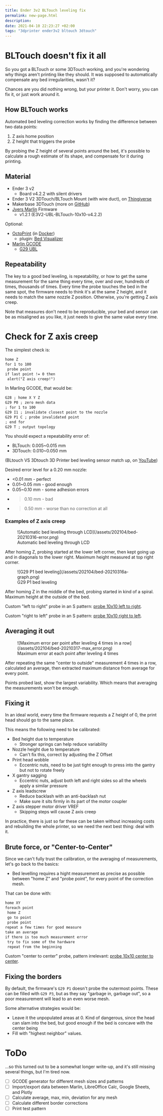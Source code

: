 ```yaml
---
title: Ender 3v2 BLTouch leveling fix
permalink: new-page.html
description: 
date: 2021-04-10 22:23:27 +02:00
tags: "3dprinter ender3v2 bltouch 3dtouch"
---
```


# BLTouch doesn't fix it all

So you got a BLTouch or some 3DTouch working, and you're wondering why things aren't printing like they should. It was supposed to automatically compensate any bed irregularities, wasn't it?

Chances are you did nothing wrong, but your printer it. Don't worry, you can fix it, or just work around it.

## How BLTouch works

Automated bed leveling correction works by finding the difference between two data points:

1. Z axis home position
1. Z height that triggers the probe

By probing the Z height of several points around the bed, it's possible to calculate a rough estimate of its shape, and compensate for it during printing.

## Material

* Ender 3 v2
    * Board v4.2.2 with silent drivers
* Ender 3 V2 3DTouch/BLTouch Mount (with wire duct), on [Thingiverse](https://www.thingiverse.com/thing:4657059)
* Makerbase 3DTouch (more on [GitHub](https://github.com/makerbase-mks/Ender3-3DTOUCH))
* [Jyers Marlin](https://github.com/Jyers/Marlin) Firmware
    *  v1.2.1 (E3V2-UBL-BLTouch-10x10-v4.2.2)

Optional:

* [OctoPrint](https://octoprint.org/) (in [Docker](https://hub.docker.com/r/octoprint/octoprint))
    * plugin: [Bed Visualizer](https://plugins.octoprint.org/plugins/bedlevelvisualizer/)
* [Marlin GCODE](https://marlinfw.org/meta/gcode/)
    * [G29 UBL](https://marlinfw.org/docs/gcode/G029-ubl.html)

## Repeatability

The key to a good bed leveling, is repeatability, or how to get the same measurement for the same thing every time, over and over, hundreds of times, thousands of times. Every time the probe touches the bed in the same spot, the firmware needs to think it's at the same Z height, and it needs to match the same nozzle Z position. Otherwise, you're getting Z axis creep.

Note that measures don't need to be reproducible, your bed and sensor can be as misaligned as you like, it just needs to give the same value every time.

# Check for Z axis creep

The simplest check is:
    
    home Z
    for 1 to 100
     probe point
    if last point != 0 then
     alert("Z axis creep!")

In Marling GCODE, that would be:

    G28 ; home X Y Z
    G29 P0 ; zero mesh data
    ; for 1 to 100
    G29 I1 ; invalidate closest point to the nozzle
    G29 P1 C ; probe invalidated point
    ; end for
    G29 T ; output topology
    
You should expect a repeatability error of:

* BLTouch: 0.005~0.015 mm
* 3DTouch: 0.010~0.050 mm

(BLtouch VS 3Dtouch 3D Printer bed leveling sensor match up, on [YouTube](https://www.youtube.com/watch?v=BPH9btHPcbc))

Desired error level for a 0.20 mm nozzle:

* <0.01 mm - perfect
* 0.01~0.05 mm - good enough
* 0.05~0.10 mm - some adhesion errors
* >0.10 mm - bad
* >0.50 mm - worse than no correction at all

### Examples of Z axis creep

<figure class="image">
![Automatic bed leveling through LCD](/assets/202104/bed-20210316-error.png)
<figcaption>Automatic bed leveling through LCD</figcaption>
</figure>

After homing Z, probing started at the lower left corner, then kept going up and in diagonals to the lower right. Maximum height measured at top right corner.

<figure class="image">
![G29 P1 bed leveling](/assets/202104/bed-20210316a-graph.png)
<figcaption>G29 P1 bed leveling</figcaption>
</figure>

After homing Z in the middle of the bed, probing started in kind of a spiral. Maximum height at the outside of the bed.


Custom "left to right" probe in an S pattern: [probe 10x10 left to right](/assets/202104/probe-10x10-LTR.gcode).

Custom "right to left" probe in an S pattern: [probe 10x10 right to left](/assets/202104/probe-10x10-RTL.gcode).


## Averaging it out

<figure class="image">
![Maximum error per point after leveling 4 times in a row](/assets/202104/bed-20210317-max_error.png)
<figcaption>Maximum error at each point after leveling 4 times</figcaption>
</figure>

After repeating the same "center to outside" measurement 4 times in a row, calculated an average, then extracted maximum distance from average for every point.

Points probed last, show the largest variability. Which means that averaging the measurements won't be enough.

## Fixing it

In an ideal world, every time the firmware requests a Z height of 0, the print head should go to the same place.

This means the following need to be calibrated:

* Bed height due to temperature
    * Stronger springs can help reduce variability
* Nozzle height due to temperature
    * Can't fix this, correct by adjusting the Z Offset
* Print head wobble
    * Eccentric nuts, need to be just tight enough to press into the gantry but not to rotate freely
* X gantry sagging
    * Eccentric nuts, adjust both left and right sides so all the wheels apply a similar pressure
* Z axis leadscrew
    * Reduce backlash with an anti-backlash nut
    * Make sure it sits firmly in its part of the motor coupler
* Z axis stepper motor driver VREF
    * Skipping steps will cause Z axis creep

In practice, there is just so far these can be taken without increasing costs and rebuilding the whole printer, so we need the next best thing: deal with it.

## Brute force, or "Center-to-Center"

Since we can't fully trust the calibration, or the averaging of measurements, let's go back to the basics:

* Bed levelling requires a hight measurement as precise as possible between "home Z" and "probe point", for every point of the correction mesh.

That can be done with:

    home XY
    foreach point
     home Z
     go to point
     probe point
    repeat a few times for good measure
    take an average
    if there is too much measurement error
     try to fix some of the hardware
     repeat from the beginning

Custom "center to center" probe, pattern irrelevant: [probe 10x10 center to center](/assets/202104/probe-10x10-C2C.gcode).

## Fixing the borders

By default, the firmware's `G29 P1` doesn't probe the outermost points. These can be filled with `G29 P3`, but as they say "garbage in, garbage out", so a poor measurement will lead to an even worse mesh.

Some alternative strategies would be:

* Leave it the unpopulated areas at 0. Kind of dangerous, since the head can slam into the bed, but good enough if the bed is concave with the center being 
* Fill with "highest neighbor" values. 

# ToDo

...so this turned out to be a somewhat longer write-up, and it's still missing several things, but I'm tired now.

- [ ] GCODE generator for different mesh sizes and patterns
- [ ] Import/export data between Marlin, LibreOffice Calc, Google Sheets, and Plotly
- [ ] Calculate average, max, min, deviation for any mesh
- [ ] Calculate different border corrections
- [ ] Print test pattern